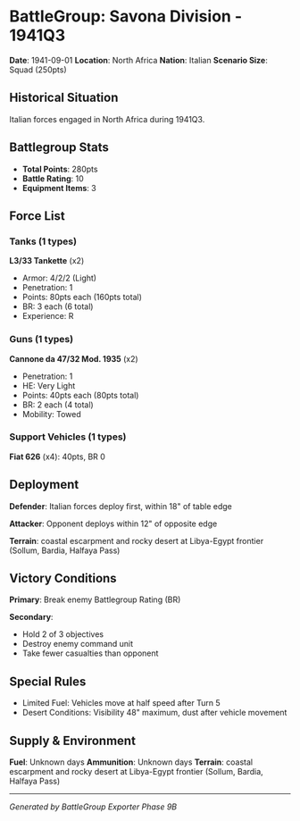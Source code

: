 # BattleGroup: Savona Division - 1941Q3

**Date**: 1941-09-01
**Location**: North Africa
**Nation**: Italian
**Scenario Size**: Squad (250pts)

## Historical Situation

Italian forces engaged in North Africa during 1941Q3.

## Battlegroup Stats

- **Total Points**: 280pts
- **Battle Rating**: 10
- **Equipment Items**: 3

## Force List

### Tanks (1 types)

**L3/33 Tankette** (x2)
- Armor: 4/2/2 (Light)
- Penetration: 1
- Points: 80pts each (160pts total)
- BR: 3 each (6 total)
- Experience: R

### Guns (1 types)

**Cannone da 47/32 Mod. 1935** (x2)
- Penetration: 1
- HE: Very Light
- Points: 40pts each (80pts total)
- BR: 2 each (4 total)
- Mobility: Towed

### Support Vehicles (1 types)

**Fiat 626** (x4): 40pts, BR 0

## Deployment

**Defender**: Italian forces deploy first, within 18" of table edge

**Attacker**: Opponent deploys within 12" of opposite edge

**Terrain**: coastal escarpment and rocky desert at Libya-Egypt frontier (Sollum, Bardia, Halfaya Pass)

## Victory Conditions

**Primary**: Break enemy Battlegroup Rating (BR)

**Secondary**:
- Hold 2 of 3 objectives
- Destroy enemy command unit
- Take fewer casualties than opponent

## Special Rules

- Limited Fuel: Vehicles move at half speed after Turn 5
- Desert Conditions: Visibility 48" maximum, dust after vehicle movement

## Supply & Environment

**Fuel**: Unknown days
**Ammunition**: Unknown days
**Terrain**: coastal escarpment and rocky desert at Libya-Egypt frontier (Sollum, Bardia, Halfaya Pass)

---

*Generated by BattleGroup Exporter Phase 9B*
